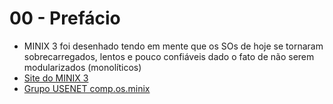# 00 - Prefácio
* MINIX 3 foi desenhado tendo em mente que os SOs de hoje se tornaram sobrecarregados, lentos e pouco confiáveis dado o fato de não serem modularizados (monolíticos)
* [Site do MINIX 3](http://www.minix3.org/)
* [Grupo USENET comp.os.minix](http://groups.google.com/group/comp.os.minix)